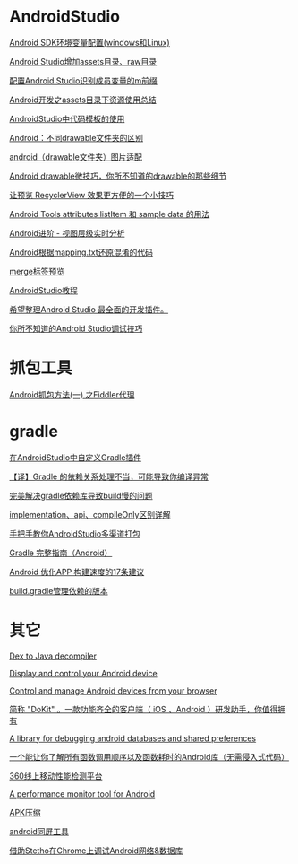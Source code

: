 # AndroidStudio

[Android SDK环境变量配置(windows和Linux)](https://blog.csdn.net/Rflyee/article/details/8973529)

[Android Studio增加assets目录、raw目录](https://www.jianshu.com/p/5974fcf88170)

[配置Android Studio识别成员变量的m前缀](https://blog.csdn.net/m0_37222746/article/details/54289588)

[Android开发之assets目录下资源使用总结](https://blog.csdn.net/fengyuzhengfan/article/details/38360017)

[AndroidStudio中代码模板的使用](https://blog.csdn.net/wubihang/article/details/51228752)

[Android：不同drawable文件夹的区别](https://www.cnblogs.com/linjzong/p/4242171.html)

[android（drawable文件夹）图片适配](https://blog.csdn.net/xuaho0907/article/details/72848520)

[Android drawable微技巧，你所不知道的drawable的那些细节](https://blog.csdn.net/guolin_blog/article/details/50727753)

[让预览 RecyclerView 效果更方便的一个小技巧](https://juejin.im/entry/5a8fc77e5188257a5b0477a5)

[Android Tools attributes listItem 和 sample data 的用法](https://tonnyl.io/Android-Tools-attributes-listItem-sample-data-rocks/)

[Android进阶 - 视图层级实时分析](https://www.jianshu.com/p/a8850e7cbac2)

[Android根据mapping.txt还原混淆的代码](https://blog.csdn.net/u010052279/article/details/72625911)

[merge标签预览](https://www.jianshu.com/p/4bb638800219)

[AndroidStudio教程](https://study.163.com/course/courseMain.htm?courseId=1003130007&_trace_c_p_k2_=3246dfc4312742779fdcb73160bb7656#/courseDetail?tab=1)

[希望整理Android Studio 最全面的开发插件。](https://github.com/PegasusCharles/Android-Studio-Plugins-cn)

[你所不知道的Android Studio调试技巧](https://www.jianshu.com/p/011eb88f4e0d)

# 抓包工具

[Android抓包方法(一)
之Fiddler代理](https://www.cnblogs.com/findyou/p/3491014.html)

# gradle

[在AndroidStudio中自定义Gradle插件](https://blog.csdn.net/huachao1001/article/details/51810328)

[【译】Gradle 的依赖关系处理不当，可能导致你编译异常](https://segmentfault.com/a/1190000014154474)

[完美解决gradle依赖库导致build慢的问题](https://www.jianshu.com/p/ab1f5e5f5f5c)

[implementation、api、compileOnly区别详解](https://blog.csdn.net/yuzhiqiang_1993/article/details/78366985)

[手把手教你AndroidStudio多渠道打包](https://blog.csdn.net/mynameishuangshuai/article/details/51783303)

[Gradle 完整指南（Android）](https://www.jianshu.com/p/9df3c3b6067a)

[Android 优化APP 构建速度的17条建议](https://www.jianshu.com/p/a1cc8f2e0877)

[build.gradle管理依赖的版本](https://juejin.im/entry/59918304518825489151732d)



# 其它

[Dex to Java decompiler](https://github.com/skylot/jadx)

[Display and control your Android device](https://github.com/Genymobile/scrcpy)

[Control and manage Android devices from your browser](https://github.com/openstf/stf)

[简称 "DoKit" 。一款功能齐全的客户端（ iOS 、Android ）研发助手，你值得拥有](https://github.com/didi/DoraemonKit)

[A library for debugging android databases and shared preferences](https://github.com/amitshekhariitbhu/Android-Debug-Database)

[一个能让你了解所有函数调用顺序以及函数耗时的Android库（无需侵入式代码）](https://github.com/zjw-swun/AppMethodOrder)

[360线上移动性能检测平台
](https://github.com/Qihoo360/ArgusAPM)

[A performance monitor tool for Android](https://github.com/Kyson/AndroidGodEye)

[APK压缩](https://github.com/shwenzhang/AndResGuard/blob/master/README.zh-cn.md)

[android同屏工具](https://www.vysor.io/)

[借助Stetho在Chrome上调试Android网络&数据库](https://www.jianshu.com/p/03da9f91f41f)




